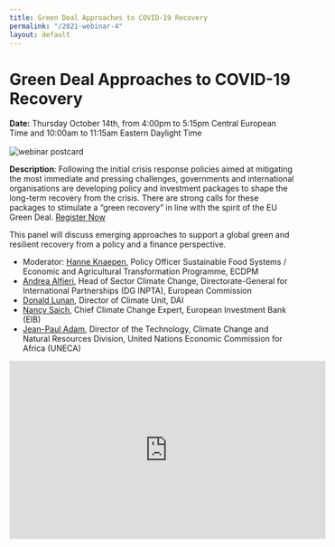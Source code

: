 ```yaml
---
title: Green Deal Approaches to COVID-19 Recovery
permalink: "/2021-webinar-4"
layout: default
---
```


# Green Deal Approaches to COVID-19 Recovery

<div>
  <span style="display: block; margin-bottom: 1rem;"><strong>Date:</strong> Thursday October 14th, from 4:00pm to 5:15pm Central European Time and 10:00am to 11:15am Eastern Daylight Time</span>
</div>

![webinar postcard](/uploads/new-flier-green-deal.jpg)


**Description**: Following the initial crisis response policies aimed at mitigating the most immediate and pressing challenges, governments and international organisations are developing policy and investment packages to shape the long-term recovery from the crisis. There are strong calls for these packages to stimulate a “green recovery” in line with the spirit of the EU Green Deal. [Register Now](https://docs.google.com/forms/d/e/1FAIpQLSfy_OF2WF1HhRMQ3Yyw2Q_WsPf7PS_4c9spr6mYPRvCroqTCg/viewform)

This panel will discuss emerging approaches to support a global green and resilient
recovery from a policy and a finance perspective.


* Moderator: [Hanne Knaepen](https://ecdpm.org/people/hanneknaepen/), Policy Officer Sustainable Food Systems / Economic and Agricultural Transformation Programme, ECDPM
* [Andrea Alfieri](https://www.linkedin.com/in/andrea-alfieri-29193a181/?originalSubdomain=be), Head of Sector Climate Change, Directorate-General for International Partnerships (DG INPTA), European Commission
* [Donald Lunan](https://www.dai.com/who-we-are/our-team/donald-lunan), Director of Climate Unit, DAI
* [Nancy Saich](https://www.linkedin.com/in/nancy-saich-7b38333b/?originalSubdomain=lu), Chief Climate Change Expert, European Investment Bank (EIB)
* [Jean-Paul Adam](https://knowledge.uneca.org/experts/full-detail/882), Director of the Technology, Climate Change and Natural Resources Division, United Nations Economic Commission for Africa (UNECA)

<iframe width="560" height="315" src="https://www.youtube.com/embed/mpWS8pBwZL4" title="YouTube video player" frameborder="0" allow="accelerometer; autoplay; clipboard-write; encrypted-media; gyroscope; picture-in-picture" allowfullscreen></iframe>